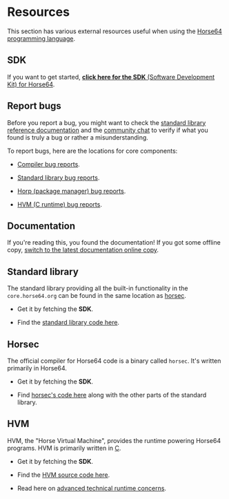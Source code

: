 
Resources
=========

This section has various external resources useful when using the
[Horse64 programming language](https://horse64.org).

SDK
---

If you want to get started, [**click here for
the SDK** (Software Development Kit) for Horse64](
https://horse64.org/download
).

Report bugs
-----------

Before you report a bug, you might want to check the
[standard library reference documentation](
./docs/FIXME)
and the [community chat](https://horse64.org/chat)
to verify if what you found is truly a bug or rather
a misunderstanding.

To report bugs, here are the locations for core components:

- [Compiler bug reports](
  https://codeberg.org/Horse64/core.horse64.org/issues).

- [Standard library bug reports](
  https://codeberg.org/Horse64/core.horse64.org/issues).

- [Horp (package manager) bug reports](
  https://codeberg.org/Horse64/horp.horse64.org/issues).

- [HVM (C runtime) bug reports](
  https://codeberg.org/Horse64/hvm.horse64.org/issues).

Documentation
-------------

If you're reading this, you found the documentation! If you got
some offline copy, [switch to the latest documentation
online copy](https://horse64.org/docs/Welcome).

Standard library
----------------

The standard library providing all the built-in functionality in
the `core.horse64.org` can be found in the same location as
[horsec](#Horsec).

- Get it by fetching the **SDK**.

- Find the [standard library code here](
  https://codeberg.org/Horse64/core.horse64.org/src/branch/main/src).

Horsec
------

The official compiler for Horse64 code is a binary called `horsec`.
It's written primarily in Horse64.

- Get it by fetching the **SDK**.

- Find [horsec's code here](
  https://codeberg.org/Horse64/core.horse64.org/src/branch/main/src/compiler/)
  along with the other parts of the standard library.

HVM
---

HVM, the "Horse Virtual Machine", provides the
runtime powering Horse64 programs.
HVM is primarily written in [C](
https://en.wikipedia.org/wiki/C_%28programming_language%29).

- Get it by fetching the **SDK**.

- Find the [HVM source code here](
  https://codeberg.org/Horse64/hvm.horse64.org/src/branch/main/src/
  ).

- Read here on [advanced technical runtime concerns](
  /docs/Runtime%20Concerns.md).

